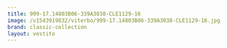 ```yaml
---
title: 999-17.14803B06-339A3038-CLE1129-16
image: /v1543919832/viterbo/999-17.14803B06-339A3038-CLE1129-16.jpg
brand: classic-collection
layout: vestito
---
```

